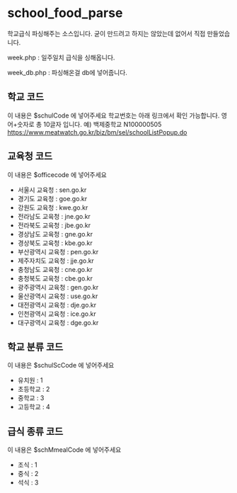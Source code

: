 # school_food_parse
학교급식 파싱해주는 소스입니다.
굳이 만드려고 하지는 않았는데 없어서 직접 만들었습니다.

week.php : 일주일치 급식을 싱해옵니다.

week_db.php : 파싱해온걸 db에 넣어줍니다.

## 학교 코드
이 내용은 $schulCode 에 넣어주세요
학교번호는 아래 링크에서 확인 가능합니다.
영어+숫자로 총 10글자 입니다. 예) 백제중학교 N100000505
https://www.meatwatch.go.kr/biz/bm/sel/schoolListPopup.do

## 교육청 코드
이 내용은 $officecode 에 넣어주세요
* 서울시 교육청 : sen.go.kr
* 경기도 교육청 : goe.go.kr
* 강원도 교육청 : kwe.go.kr
* 전라남도 교육청 : jne.go.kr
* 전라북도 교육청 : jbe.go.kr
* 경상남도 교육청 : gne.go.kr
* 경상북도 교육청 : kbe.go.kr
* 부산광역시 교육청 : pen.go.kr
* 제주자치도 교육청 : jje.go.kr
* 충청남도 교육청 : cne.go.kr
* 충청북도 교육청 : cbe.go.kr
* 광주광역시 교육청 : gen.go.kr
* 울산광역시 교육청 : use.go.kr
* 대전광역시 교육청 : dje.go.kr
* 인천광역시 교육청 : ice.go.kr
* 대구광역시 교육청 : dge.go.kr

## 학교 분류 코드
이 내용은 $schulScCode 에 넣어주세요
* 유치원 : 1
* 초등학교 : 2
* 중학교 : 3
* 고등학교 : 4

## 급식 종류 코드
이 내용은 $schMmealCode 에 넣어주세요
* 조식 : 1
* 중식 : 2
* 석식 : 3
